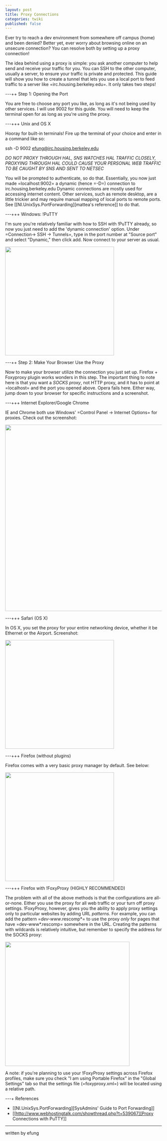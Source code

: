 ```yaml
---
layout: post
title: Proxy Connections
categories: twiki
published: false
---
```


Ever try to reach a dev environment from somewhere off campus (home) and been denied?  Better yet, ever worry about browsing online on an unsecure connection?  You can resolve both by setting up a proxy connection!

The idea behind using a proxy is simple: you ask another computer to help send and receive your traffic for you.  You can SSH to the other computer, usually a server, to ensure your traffic is private and protected.  This guide will show you how to create a tunnel that lets you use a local port to feed traffic to a server like =irc.housing.berkeley.edu=.  It only takes two steps!

---++ Step 1: Opening the Port

You are free to choose any port you like, as long as it's not being used by other services.  I will use 9002 for this guide.  You will need to keep the terminal open for as long as you're using the proxy.

---+++ Unix and OS X

Hooray for built-in terminals!  Fire up the terminal of your choice and enter in a command like so:

<verbatim>ssh -D 9002 efung@irc.housing.berkeley.edu</verbatim>

*DO NOT PROXY THROUGH HAL, SNS WATCHES HAL TRAFFIC CLOSELY, PROXYING THROUGH HAL COULD CAUSE YOUR PERSONAL WEB TRAFFIC TO BE CAUGHT BY SNS AND SENT TO NETSEC*

You will be prompted to authenticate, so do that.  Essentially, you now just made =localhost:9002= a dynamic (hence =-D=) connection to irc.housing.berkeley.edu  Dynamic connections are mostly used for accessing internet content.  Other services, such as remote desktop, are a little trickier and may require manual mapping of local ports to remote ports.  See [[NI.UnixSys.PortForwarding][mattea's reference]] to do that.

---+++ Windows: !PuTTY

I'm sure you're relatively familiar with how to SSH with !PuTTY already, so now you just need to add the 'dynamic connection' option.  Under =Connection-> SSH -> Tunnels=, type in the port number at "Source port" and select "Dynamic," then click add.  Now connect to your server as usual.

<img src=%ATTACHURL%/putty.jpg height=350>

---++ Step 2: Make Your Browser Use the Proxy

Now to make your browser utilize the connection you just set up.  Firefox + Foxyproxy plugin works wonders in this step.  The important thing to note here is that you want a *SOCKS proxy*, not HTTP proxy, and it has to point at =localhost= and the port you opened above.  Opera fails here.  Either way, jump down to your browser for specific instructions and a screenshot.

---+++ Internet Explorer/Google Chrome

IE and Chrome both use Windows' =Control Panel -> Internet Options= for proxies.  Check out the screenshot:

<img src=%ATTACHURL%/ie_chrome.jpg height=600>

---+++ Safari (OS X)

In OS X, you set the proxy for your entire networking device, whether it be Ethernet or the Airport.  Screenshot:

<img src=%ATTACHURL%/osx_safari.jpg height=350>

---+++ Firefox (without plugins)

Firefox comes with a very basic proxy manager by default.  See below:

<img src=%ATTACHURL%/ffregular.jpg height=350>

---+++ Firefox with !FoxyProxy (HIGHLY RECOMMENDED)

The problem with all of the above methods is that the configurations are all-or-none.  Either you use the proxy for all web traffic or your turn off proxy settings.  !FoxyProxy, however, gives you the ability to apply proxy settings only to particular websites by adding URL _patterns_.  For example, you can add the pattern =*dev-www*.rescomp*= to use the proxy *only* for pages that have =dev-www*.rescomp= somewhere in the URL.  Creating the patterns with wildcards is relatively intuitive, but remember to specify the address for the SOCKS proxy:

<img src=%ATTACHURL%/foxyproxy.jpg height=400>

A note: if you're planning to use your !FoxyProxy settings across Firefox profiles, make sure you check "I am using Portable Firefox" in the "Global Settings" tab so that the settings file (=foxyproxy.xml=) will be located using a relative path.

---+ References
   * [[NI.UnixSys.PortForwarding][SysAdmins' Guide to Port Forwarding]]
   * [[http://www.webhostingtalk.com/showthread.php?t=539067][Proxy Connections with PuTTY]]

---
written by efung
